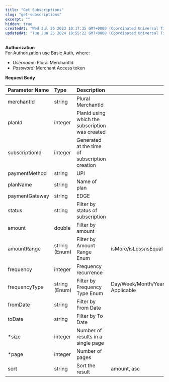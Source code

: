```yaml
---
title: "Get Subscriptions"
slug: "get-subscriptions"
excerpt: ""
hidden: true
createdAt: "Wed Jul 26 2023 10:17:35 GMT+0000 (Coordinated Universal Time)"
updatedAt: "Tue Jun 25 2024 10:55:22 GMT+0000 (Coordinated Universal Time)"
---
```

**Authorization**  
For Authorization use Basic Auth, where:

- _Username:_ Plural MerchantId
- _Password:_ Merchant Access token

**Request Body**

| Parameter Name | Type          | Description                                     |                                    |    |
| :------------- | :------------ | :---------------------------------------------- | :--------------------------------- | :- |
| merchantId     | string        | Plural MerchantId                               |                                    |    |
| planId         | integer       | PlanId using which the subscription was created |                                    |    |
| subscriptionId | integer       | Generated at the time of subscription creation  |                                    |    |
| paymentMethod  | string        | UPI                                             |                                    |    |
| planName       | string        | Name of plan                                    |                                    |    |
| paymentGateway | string        | EDGE                                            |                                    |    |
| status         | string        | Filter by status of subscription                |                                    |    |
| amount         | double        | Filter by amount                                |                                    |    |
| amountRange    | string (Enum) | Filter by Amount Range Enum                     | isMore/isLess/isEqual              |    |
| frequency      | integer       | Frequency recurrence                            |                                    |    |
| frequencyType  | string (Enum) | Filter by Frequency Type Enum                   | Day/Week/Month/Year/Not Applicable |    |
| fromDate       | string        | Filter by From Date                             |                                    |    |
| toDate         | string        | Filter by To Date                               |                                    |    |
| \*size         | integer       | Number of results in a single page              |                                    |    |
| \*page         | integer       | Number of pages                                 |                                    |    |
| sort           | string        | Sort the result                                 | amount, asc                        |    |
